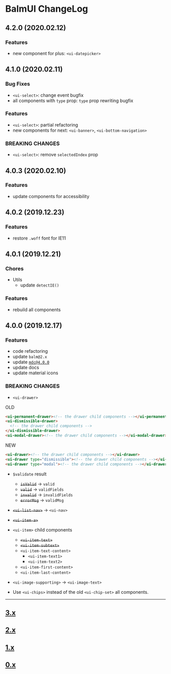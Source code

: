 # BalmUI ChangeLog

## 4.2.0 (2020.02.12)

### Features

- new component for plus: `<ui-datepicker>`

## 4.1.0 (2020.02.11)

### Bug Fixes

- `<ui-select>`: change event bugfix
- all components with `type` prop: `type` prop rewriting bugfix

### Features

- `<ui-select>`: partial refactoring
- new components for next: `<ui-banner>`, `<ui-bottom-navigation>`

### BREAKING CHANGES

- `<ui-select>`: remove `selectedIndex` prop

## 4.0.3 (2020.02.10)

### Features

- update components for accessibility

## 4.0.2 (2019.12.23)

### Features

- restore `.woff` font for IE11

## 4.0.1 (2019.12.21)

### Chores

- Utils
  - update `detectIE()`

### Features

- rebuild all components

## 4.0.0 (2019.12.17)

### Features

- code refactoring
- update `balm@2.x`
- update [`mdc@4.0.0`](https://github.com/material-components/material-components-web/blob/master/CHANGELOG.md#400-2019-11-02)
- update docs
- update material icons

### BREAKING CHANGES

- `<ui-drawer>`

OLD

```html
<ui-permanent-drawer><!-- the drawer child components --></ui-permanent-drawer>
<ui-dismissible-drawer>
  <!-- the drawer child components -->
</ui-dismissible-drawer>
<ui-modal-drawer><!-- the drawer child components --></ui-modal-drawer>
```

NEW

```html
<ui-drawer><!-- the drawer child components --></ui-drawer>
<ui-drawer type="dismissible"><!-- the drawer child components --></ui-drawer>
<ui-drawer type="modal"><!-- the drawer child components --></ui-drawer>
```

- `$validate` result

  - <del>`isValid`</del> -> `valid`
  - <del>`valid`</del> -> `validFields`
  - <del>`invalid`</del> -> `invalidFields`
  - <del>`errorMsg`</del> -> `validMsg`

- <del>`<ui-list-nav>`</del> -> `<ui-nav>`
- <del>`<ui-item-a>`

- `<ui-item>` child components

  - <del>`<ui-item-text>`</del>
  - <del>`<ui-item-subtext>`</del>
  - `<ui-item-text-content>`
    - `<ui-item-text1>`
    - `<ui-item-text2>`
  - `<ui-item-first-content>`
  - `<ui-item-last-content>`

- `<ui-image-supporting>` -> `<ui-image-text>`

- Use `<ui-chips>` instead of the old `<ui-chip-set>` all components.

---

## [3.x](https://github.com/balmjs/balm-ui/blob/3.x/CHANGELOG.md)

## [2.x](https://github.com/balmjs/balm-ui/blob/2.x/CHANGELOG.md)

## [1.x](https://github.com/balmjs/balm-ui/blob/1.x/CHANGELOG.md)

## [0.x](https://github.com/balmjs/balm-ui/blob/0.14.x/CHANGELOG.md)
